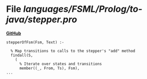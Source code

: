 # File _languages/FSML/Prolog/to-java/stepper.pro_
**[GitHub](https://github.com/softlang/yas/blob/master/languages/FSML/Prolog/to-java/stepper.pro)**
```
stepperOfFsm(Fsm, Text) :-

  % Map transitions to calls to the stepper's "add" method
  findall(S,
    (
      % Iterate over states and transitions
      member((_, From, Ts), Fsm),
...
```
